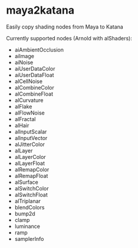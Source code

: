 # maya2katana
Easily copy shading nodes from Maya to Katana

Currently supported nodes (Arnold with alShaders):
- aiAmbientOcclusion
- aiImage
- aiNoise
- aiUserDataColor
- aiUserDataFloat
- alCellNoise
- alCombineColor
- alCombineFloat
- alCurvature
- alFlake
- alFlowNoise
- alFractal
- alHair
- alInputScalar
- alInputVector
- alJitterColor
- alLayer
- alLayerColor
- alLayerFloat
- alRemapColor
- alRemapFloat
- alSurface
- alSwitchColor
- alSwitchFloat
- alTriplanar
- blendColors
- bump2d
- clamp
- luminance
- ramp
- samplerInfo
